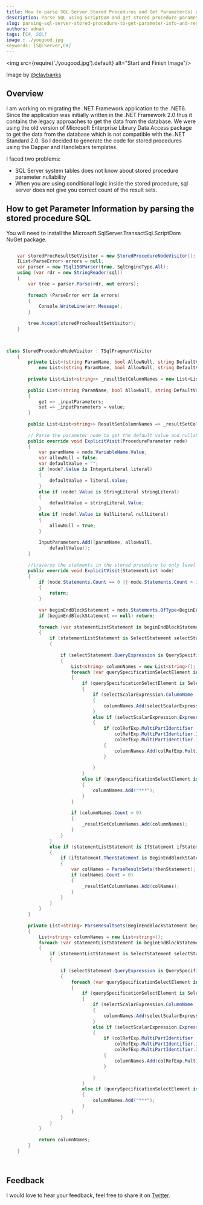 ```yaml
---
title: How to parse SQL Server Stored Procedures and Get Parameter(s) and ResultSet(s) Details
description: Parse SQL using ScriptDom and get stored procedure parameter and result sets information
slug: parsing-sql-server-stored-procedure-to-get-parameter-info-and-resultsets 
authors: adnan 
tags: [C#, SQL]
image : ./yougood.jpg
keywords: [SQLServer,C#]
---
```

<head>

<meta property="og:image:width" content="1200"/>
<meta property="og:image:height" content="670"/>  
<meta name="twitter:creator" content="@madnan_rafiq" />
<meta name="twitter:title" content="How to parse SQL Server Stored Procedures and Get Parameter(s) and ResultSet(s) Details" />
<meta name="twitter:description" content="Parse SQL using ScriptDom and get stored procedure parameter and result sets information" />
</head>

<img src={require('./yougood.jpg').default} alt="Start and Finish Image"/>

Image by [@claybanks](https://unsplash.com/@claybanks)

## Overview

I am working on migrating the .NET Framework application to the .NET6. 
Since the application was initially written in the .NET Framework 2.0 thus it contains the legacy approaches to get the data from the database.
We were using the old version of Microsoft Enterprise Library Data Access package to get the data from the database which is not compatible with the .NET Standard 2.0. 
So I decided to generate the code for stored procedures using the Dapper and Handlebars templates. 

I faced two problems:

- SQL Server system tables does not know about stored procedure parameter nullability
- When you are using conditional logic inside the stored procedure, sql server does not give you correct count of the result sets. 

<!--truncate-->

## How to get Parameter Information by parsing the stored procedure SQL

You will need to install the Microsoft.SqlServer.TransactSql.ScriptDom NuGet package. 

~~~csharp title="Parse the Stored Procedure Sql to get the parameter(s) nullability, default value and result sets"

    var storedProcResultSetVisitor = new StoredProcedureNodeVisitor();
    IList<ParseError> errors = null;
    var parser = new TSql150Parser(true, SqlEngineType.All);    
    using (var rdr = new StringReader(sql))
    {
        var tree = parser.Parse(rdr, out errors);
    
        foreach (ParseError err in errors)
        {
            Console.WriteLine(err.Message);
        }
    
        tree.Accept(storedProcResultSetVisitor);
    }

                

class StoredProcedureNodeVisitor : TSqlFragmentVisitor
    {
        private List<(string ParamName, bool AllowNull, string DefaultValue)> _inputParameters =
            new List<(string ParamName, bool AllowNull, string DefaultValue)>();
    
        private List<List<string>> _resultSetColumnNames = new List<List<string>>();
    
        public List<(string ParamName, bool AllowNull, string DefaultValue)> InputParameters
        {
            get => _inputParameters;
            set => _inputParameters = value;
        }
    
        public List<List<string>> ResultSetColumnNames => _resultSetColumnNames;
    
        // Parse the parameter node to get the default value and nullability
        public override void ExplicitVisit(ProcedureParameter node)
        {
            var paramName = node.VariableName.Value;
            var allowNull = false;
            var defaultValue = "";
            if (node?.Value is IntegerLiteral literal)
            {
                defaultValue = literal.Value;
            }
            else if (node?.Value is StringLiteral stringLiteral)
            {
                defaultValue = stringLiteral.Value;
            }
            else if (node?.Value is NullLiteral nullLiteral)
            {
                allowNull = true;
            }
    
            InputParameters.Add((paramName, allowNull,
                defaultValue));
        }
    
        //traverse the statments in the stored procedure to only level in IF/ELSE block to find the total number of result sets.
        public override void ExplicitVisit(StatementList node)
        {
            if (node.Statements.Count == 0 || node.Statements.Count > 1)
            {
                return;
            }
    
            var beginEndBlockStatement = node.Statements.OfType<BeginEndBlockStatement>().FirstOrDefault();
            if (beginEndBlockStatement == null) return;
    
            foreach (var statementListStatement in beginEndBlockStatement.StatementList.Statements)
            {
                if (statementListStatement is SelectStatement selectStatement)
                {
                    
                    if (selectStatement.QueryExpression is QuerySpecification querySpecification)
                    {
                        List<string> columnNames = new List<string>();
                        foreach (var querySpecificationSelectElement in querySpecification.SelectElements)
                        {
                            if (querySpecificationSelectElement is SelectScalarExpression selectScalarExpression)
                            {
                                if (selectScalarExpression.ColumnName != null)
                                {
                                    columnNames.Add(selectScalarExpression.ColumnName.Value);
                                }
                                else if (selectScalarExpression.Expression is ColumnReferenceExpression colRefExp)
                                {
                                    if (colRefExp.MultiPartIdentifier != null &&
                                        colRefExp.MultiPartIdentifier.Identifiers != null &&
                                        colRefExp.MultiPartIdentifier.Identifiers.Count > 0)
                                    {
                                        columnNames.Add(colRefExp.MultiPartIdentifier.Identifiers.Last().Value);
                                    }
                                    
                                }
                            }
                            else if (querySpecificationSelectElement is SelectStarExpression selectStarExpression)
                            {
                                columnNames.Add("***");
                            }
                        }
    
                        if (columnNames.Count > 0)
                        {
                            _resultSetColumnNames.Add(columnNames);
                        }
                    }
                }
                else if (statementListStatement is IfStatement ifStatement)
                {
                    if (ifStatement.ThenStatement is BeginEndBlockStatement thenStatement)
                    {
                        var colNames = ParseResultSets(thenStatement);
                        if (colNames.Count > 0)
                        {
                            _resultSetColumnNames.Add(colNames);
                        }
                    }
                }
            }
        }
    
        private List<string> ParseResultSets(BeginEndBlockStatement beginEndBlockStatement)
        {
            List<string> columnNames = new List<string>();
            foreach (var statementListStatement in beginEndBlockStatement.StatementList.Statements)
            {
                if (statementListStatement is SelectStatement selectStatement)
                {
                    
                    if (selectStatement.QueryExpression is QuerySpecification querySpecification)
                    {
                        foreach (var querySpecificationSelectElement in querySpecification.SelectElements)
                        {
                            if (querySpecificationSelectElement is SelectScalarExpression selectScalarExpression)
                            {
                                if (selectScalarExpression.ColumnName != null)
                                {
                                    columnNames.Add(selectScalarExpression.ColumnName.Value);
                                }
                                else if (selectScalarExpression.Expression is ColumnReferenceExpression colRefExp)
                                {
                                    if (colRefExp.MultiPartIdentifier != null &&
                                        colRefExp.MultiPartIdentifier.Identifiers != null &&
                                        colRefExp.MultiPartIdentifier.Identifiers.Count > 0)
                                    {
                                        columnNames.Add(colRefExp.MultiPartIdentifier.Identifiers.Last().Value);
                                    }
                                    
                                }
                            }
                            else if (querySpecificationSelectElement is SelectStarExpression selectStarExpression)
                            {
                                columnNames.Add("***");
                            }
                        }
                    }
                }
            }
    
            return columnNames;
        }
    }




~~~



## Feedback
I would love to hear your feedback, feel free to share it on [Twitter](https://twitter.com/madnan_rafiq). 

